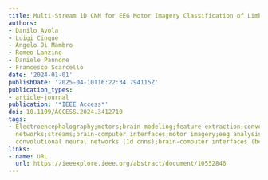 ```yaml
---
title: Multi-Stream 1D CNN for EEG Motor Imagery Classification of Limbs Activation
authors:
- Danilo Avola
- Luigi Cinque
- Angelo Di Mambro
- Romeo Lanzino
- Daniele Pannone
- Francesco Scarcello
date: '2024-01-01'
publishDate: '2025-04-10T16:22:34.794115Z'
publication_types:
- article-journal
publication: '*IEEE Access*'
doi: 10.1109/ACCESS.2024.3412710
tags:
- Electroencephalography;motors;brain modeling;feature extraction;convolutional neural
  networks;streams;brain-computer interfaces;motor imagery;eeg analysis;multi-stream;1d
  convolutional neural networks (1d cnns);brain-computer interfaces (bcis)
links:
- name: URL
  url: https://ieeexplore.ieee.org/abstract/document/10552846
---
```


